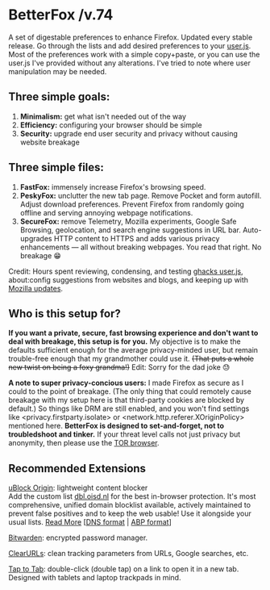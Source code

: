 # BetterFox  /v.74
A set of digestable preferences to enhance Firefox.
Updated every stable release. Go through the lists and add desired preferences to your <a href="http://kb.mozillazine.org/User.js_file">user.js</a>. Most of the preferences work with a simple copy+paste, or you can use the user.js I've provided without any alterations. I've tried to note where user manipulation may be needed.

## Three simple goals:
1) <b>Minimalism:</b> get what isn't needed out of the way
2) <b>Efficiency:</b> configuring your browser should be simple
3) <b>Security:</b> upgrade end user security and privacy without causing website breakage


## Three simple files:
1) <b>FastFox:</b> immensely increase Firefox's browsing speed.
2) <b>PeskyFox:</b> unclutter the new tab page. Remove Pocket and form autofill. Adjust download preferences. Prevent Firefox from randomly going offline and serving annoying webpage notifications.
3) <b>SecureFox:</b> remove Telemetry, Mozilla experiments, Google Safe Browsing, geolocation, and search engine suggestions in URL bar. Auto-upgrades HTTP content to HTTPS and adds various privacy enhancements — all without breaking webpages. You read that right. No breakage 😁

Credit: Hours spent reviewing, condensing, and testing <a href="https://github.com/ghacksuserjs/ghacks-user.js">ghacks user.js</a>, about:config suggestions from websites and blogs, and keeping up with <a href="https://wiki.mozilla.org/Firefox/Roadmap/Updates">Mozilla updates</a>.

## Who is this setup for?
<b>If you want a private, secure, fast browsing experience and don't want to deal with breakage, this setup is for you.</b> My objective is to make the defaults sufficient enough for the average privacy-minded user, but remain trouble-free enough that my grandmother could use it. <strike>(That puts a whole new twist on being a foxy grandma!)</strike> Edit: Sorry for the dad joke 😓

<b>A note to super privacy-concious users:</b> I made Firefox as secure as I could to the point of breakage. (The only thing that could remotely cause breakage with my setup here is that third-party cookies are blocked by default.) So things like DRM are still enabled, and you won't find settings like <privacy.firstparty.isolate> or <network.http.referer.XOriginPolicy> mentioned here. <b>BetterFox is designed to set-and-forget, not to troubledshoot and tinker.</b> If your threat level calls not just privacy but anonymity, then please use the <a href="https://www.torproject.org">TOR browser</a>.

## Recommended Extensions
<a href="https://addons.mozilla.org/en-US/firefox/addon/ublock-origin/?src=search">uBlock Origin</a>: lightweight content blocker
<br>Add the custom list <a href="https://abp.oisd.nl/">dbl.oisd.nl</a> for the best in-browser protection. It's most comprehensive, unified domain blocklist available, actively maintained to prevent false positives and to keep the web usable! Use it alongside your usual lists. <a href="https://www.reddit.com/r/oisd_blocklist/comments/dwxgld/dbloisdnl_internets_1_domain_blocklist/?sort=new">Read More</a> [<a href="https://dbl.oisd.nl">DNS format</a> | <a href="https://abp.oisd.nl">ABP format</a>]

<a href="https://addons.mozilla.org/en-US/firefox/addon/bitwarden-password-manager">Bitwarden</a>: encrypted password manager.

<a href="https://addons.mozilla.org/en-US/firefox/addon/clearurls">ClearURLs</a>: clean tracking parameters from URLs, Google searches, etc.

<a href="https://addons.mozilla.org/en-US/firefox/addon/tap-to-tab">Tap to Tab</a>: double-click (double tap) on a link to open it in a new tab. Designed with tablets and laptop trackpads in mind.

